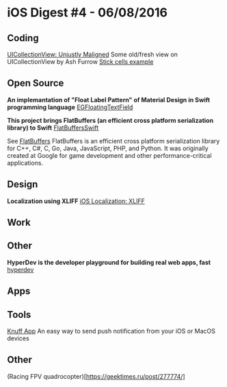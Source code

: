 iOS Digest #4 - 06/08/2016
=======================

## Coding
[UICollectionView: Unjustly Maligned](https://ashfurrow.com/blog/uicollectionview-unjustly-maligned/)
Some old/fresh view on UICollectionView by Ash Furrow
[Stick cells example](https://github.com/artsy/eigen/pull/1411/files)

## Open Source
**An implemantation of "Float Label Pattern" of Material Design in Swift programming language**
[EGFloatingTextField](https://github.com/enisgayretli/EGFloatingTextField)

**This project brings FlatBuffers (an efficient cross platform serialization library) to Swift**
[FlatBuffersSwift](https://github.com/mzaks/FlatBuffersSwift)

See [FlatBuffers](https://google.github.io/flatbuffers/)
FlatBuffers is an efficient cross platform serialization library for C++, C#, C, Go, Java, JavaScript, PHP, and Python. It was originally created at Google for game development and other performance-critical applications.


## Design
**Localization using XLIFF**
[iOS Localization: XLIFF](https://habrahabr.ru/company/redmadrobot/blog/302682/)

## Work

## Other
**HyperDev is the developer playground for building real web apps, fast**
[hyperdev](https://hyperdev.com/)

## Apps

## Tools 
[Knuff App](https://github.com/KnuffApp/Knuff)
An easy way to send push notification from your iOS or MacOS devices 

## Other
(Racing FPV quadrocopter)[https://geektimes.ru/post/277774/]
